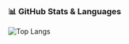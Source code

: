 ### 📊 GitHub Stats & Languages
![Top Langs](https://github-readme-stats.vercel.app/api/top-langs/?username=RjSup&layout=compact&theme=gruvbox)

